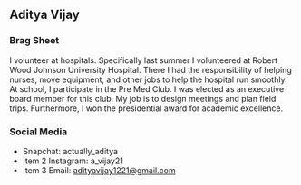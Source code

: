 ## Aditya Vijay

### Brag Sheet
I volunteer at hospitals. Specifically last summer I volunteered at Robert Wood Johnson University Hospital. There I had the responsibility of helping nurses, move equipment, and other jobs to help the hospital run smoothly. At school, I participate in the Pre Med Club. I was elected as an executive board member for this club. My job is to design meetings and plan field trips. Furthermore, I won the presidential award for academic excellence.

### Social Media
* Snapchat: actually_aditya
* Item 2 Instagram: a_vijay21
* Item 3 Email: adityavijay1221@gmail.com
